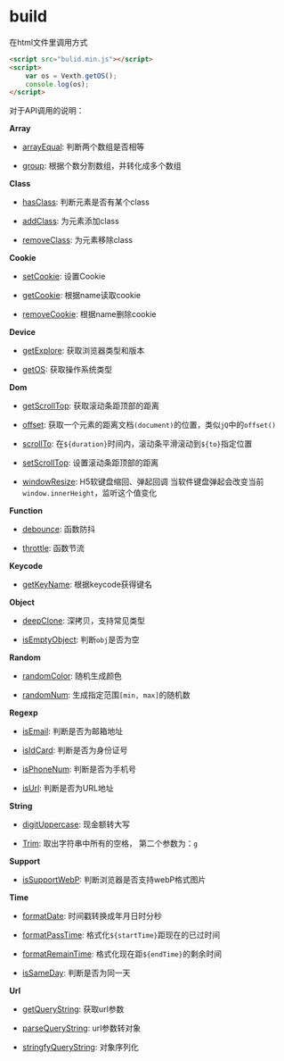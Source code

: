 # build

在html文件里调用方式
```html
<script src="bulid.min.js"></script>
<script>
	var os = Vexth.getOS();
	console.log(os);
</script>
```

对于API调用的说明：

**Array**

- [arrayEqual](https://github.com/Vexth/build/blob/master/src/Array/arrayEqual.js): 判断两个数组是否相等

- [group](https://github.com/Vexth/build/blob/master/src/Array/group.js): 根据个数分割数组，并转化成多个数组

**Class**

- [hasClass](https://github.com/Vexth/build/blob/master/src/Class/hasClass.js): 判断元素是否有某个class

- [addClass](https://github.com/Vexth/build/blob/master/src/Class/addClass.js): 为元素添加class

- [removeClass](https://github.com/Vexth/build/blob/master/src/Class/removeClass.js): 为元素移除class

**Cookie**

- [setCookie](https://github.com/Vexth/build/blob/master/src/Cookie/setCookie.js): 设置Cookie

- [getCookie](https://github.com/Vexth/build/blob/master/src/Cookie/getCookie.js): 根据name读取cookie

- [removeCookie](https://github.com/Vexth/build/blob/master/src/Cookie/removeCookie.js): 根据name删除cookie

**Device**

- [getExplore](https://github.com/Vexth/build/blob/master/src/Device/getExplore.js): 获取浏览器类型和版本

- [getOS](https://github.com/Vexth/build/blob/master/src/Device/getOS.js): 获取操作系统类型

**Dom**

- [getScrollTop](https://github.com/Vexth/build/blob/master/src/Dom/getScrollTop.js): 获取滚动条距顶部的距离

- [offset](https://github.com/Vexth/build/blob/master/src/Dom/offset.js): 获取一个元素的距离文档```(document)```的位置，类似```jQ```中的```offset()```

- [scrollTo](https://github.com/Vexth/build/blob/master/src/Dom/scrollTo.js): 在```${duration}```时间内，滚动条平滑滚动到```${to}```指定位置

- [setScrollTop](https://github.com/Vexth/build/blob/master/src/Dom/setScrollTop.js): 设置滚动条距顶部的距离

- [windowResize](https://github.com/Vexth/build/blob/master/src/Dom/windowResize.js): H5软键盘缩回、弹起回调 当软件键盘弹起会改变当前 ```window.innerHeight```，监听这个值变化

**Function**

- [debounce](https://github.com/Vexth/build/blob/master/src/Function/debounce.js): 函数防抖 

- [throttle](https://github.com/Vexth/build/blob/master/src/Function/throttle.js): 函数节流

**Keycode**

- [getKeyName](https://github.com/Vexth/build/blob/master/src/Keycode/getKeyName.js): 根据keycode获得键名

**Object**

- [deepClone](https://github.com/Vexth/build/blob/master/src/Object/deepClone.js): 深拷贝，支持常见类型

- [isEmptyObject](https://github.com/Vexth/build/blob/master/src/Object/isEmptyObject.js): 判断`obj`是否为空

**Random**

- [randomColor](https://github.com/Vexth/build/blob/master/src/Random/randomColor.js): 随机生成颜色

- [randomNum](https://github.com/Vexth/build/blob/master/src/Random/randomNum.js): 生成指定范围```[min, max]```的随机数

**Regexp**

- [isEmail](https://github.com/Vexth/build/blob/master/src/Regexp/isEmail.js): 判断是否为邮箱地址

- [isIdCard](https://github.com/Vexth/build/blob/master/src/Regexp/isIdCard.js): 判断是否为身份证号

- [isPhoneNum](https://github.com/Vexth/build/blob/master/src/Regexp/isPhoneNum.js): 判断是否为手机号

- [isUrl](https://github.com/Vexth/build/blob/master/src/Regexp/isUrl.js): 判断是否为URL地址

**String**

- [digitUppercase](https://github.com/Vexth/build/blob/master/src/String/digitUppercase.js): 现金额转大写

- [Trim](https://github.com/Vexth/build/blob/master/src/String/Trim.js): 取出字符串中所有的空格， 第二个参数为：```g```

**Support**

- [isSupportWebP](https://github.com/Vexth/build/blob/master/src/Support/isSupportWebP.js): 判断浏览器是否支持webP格式图片

**Time**

- [formatDate](https://github.com/Vexth/build/blob/master/src/Time/formatDate.js): 时间戳转换成年月日时分秒

- [formatPassTime](https://github.com/Vexth/build/blob/master/src/Time/formatPassTime.js): 格式化```${startTime}```距现在的已过时间

- [formatRemainTime](https://github.com/Vexth/build/blob/master/src/Time/formatRemainTime.js): 格式化现在距```${endTime}```的剩余时间

- [isSameDay](https://github.com/Vexth/build/blob/master/src/Time/isSameDay.js): 判断是否为同一天

**Url**

- [getQueryString](https://github.com/Vexth/build/blob/master/src/Url/getQueryString.js): 获取url参数

- [parseQueryString](https://github.com/Vexth/build/blob/master/src/Url/parseQueryString.js): url参数转对象

- [stringfyQueryString](https://github.com/Vexth/build/blob/master/src/Url/stringfyQueryString.js): 对象序列化
